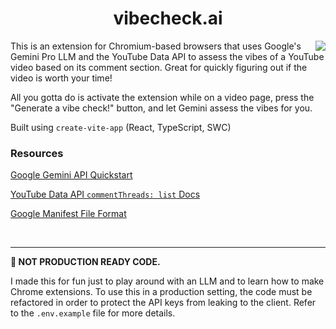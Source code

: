 <h1 align="center">vibecheck.ai</h1>

<img src="https://github.com/mikeploythai/vibe-check/assets/110638329/bc052cae-9e42-4a12-a033-34e3b00f0314" align="right" />

This is an extension for Chromium-based browsers that uses Google's Gemini Pro LLM and the YouTube Data API to assess the vibes of a YouTube video based on its comment section. Great for quickly figuring out if the video is worth your time!

All you gotta do is activate the extension while on a video page, press the "Generate a vibe check!" button, and let Gemini assess the vibes for you.

Built using `create-vite-app` (React, TypeScript, SWC)

### Resources

[Google Gemini API Quickstart](https://ai.google.dev/tutorials/node_quickstart)

[YouTube Data API `commentThreads: list` Docs](https://developers.google.com/youtube/v3/docs/commentThreads/list)

[Google Manifest File Format](https://developer.chrome.com/docs/extensions/reference/manifest)

<br clear="left"/>

***

**🚨 NOT PRODUCTION READY CODE.**

I made this for fun just to play around with an LLM and to learn how to make Chrome extensions. To use this in a production setting, the code must be refactored in order to protect the API keys from leaking to the client. Refer to the `.env.example` file for more details.
